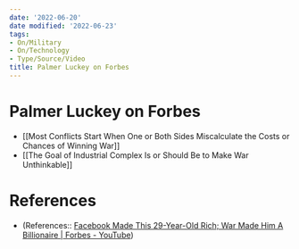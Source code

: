 ```yaml
---
date: '2022-06-20'
date modified: '2022-06-23'
tags:
- On/Military
- On/Technology
- Type/Source/Video
title: Palmer Luckey on Forbes
---
```


# Palmer Luckey on Forbes
- [[Most Conflicts Start When One or Both Sides Miscalculate the Costs or Chances of Winning War]]
- [[The Goal of Industrial Complex Is or Should Be to Make War Unthinkable]]

# References
- (References:: [Facebook Made This 29-Year-Old Rich; War Made Him A Billionaire | Forbes - YouTube](https://www.youtube.com/watch?v=rwRG34FasxU))